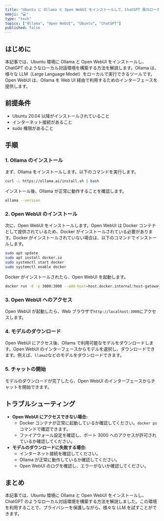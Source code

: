 ```yaml
---
title: "Ubuntu に Ollama と Open WebUI をインストールして、ChatGPT 風のローカル対話環境を構築する"
emoji: "💻"
type: "tech"
topics: ["Ollama", "Open WebUI", "Ubuntu", "ChatGPT"]
published: false
---
```


## はじめに

本記事では、Ubuntu 環境に Ollama と Open WebUI をインストールし、ChatGPT のようなローカル対話環境を構築する方法を解説します。Ollama は、様々な LLM（Large Language Model）をローカルで実行できるツールです。Open WebUI は、Ollama を Web UI 経由で利用するためのインターフェースを提供します。

## 前提条件

- Ubuntu 20.04 以降がインストールされていること
- インターネット接続があること
- sudo 権限があること

## 手順

### 1. Ollama のインストール

まず、Ollama をインストールします。以下のコマンドを実行します。

```bash
curl -L https://ollama.ai/install.sh | bash
```

インストール後、Ollama が正常に動作することを確認します。

```bash
ollama --version
```

### 2. Open WebUI のインストール

次に、Open WebUI をインストールします。Open WebUI は Docker コンテナとして提供されているため、Docker がインストールされている必要があります。Docker がインストールされていない場合は、以下のコマンドでインストールします。

```bash
sudo apt update
sudo apt install docker.io
sudo systemctl start docker
sudo systemctl enable docker
```

Docker がインストールされたら、Open WebUI を起動します。

```bash
docker run -d -p 3000:3000 --add-host=host.docker.internal:host-gateway --name openwebui --restart always ghcr.io/openwebui/openwebui:latest
```

### 3. Open WebUI へのアクセス

Open WebUI が起動したら、Web ブラウザで`http://localhost:3000`にアクセスします。

### 4. モデルのダウンロード

Open WebUI にアクセス後、Ollama で利用可能なモデルをダウンロードします。Open WebUI のインターフェースからモデルを選択し、ダウンロードできます。例えば、`llama2`などのモデルをダウンロードできます。

### 5. チャットの開始

モデルのダウンロードが完了したら、Open WebUI のインターフェースからチャットを開始できます。

## トラブルシューティング

- **Open WebUI にアクセスできない場合:**
  - Docker コンテナが正常に起動しているか確認してください。`docker ps`コマンドで確認できます。
  - ファイアウォール設定を確認し、ポート 3000 へのアクセスが許可されているか確認してください。
- **モデルのダウンロードに失敗する場合:**
  - インターネット接続を確認してください。
  - Ollama が正常に動作しているか確認してください。
  - Open WebUI のログを確認し、エラーがないか確認してください。

## まとめ

本記事では、Ubuntu 環境に Ollama と Open WebUI をインストールし、ChatGPT のようなローカル対話環境を構築する方法を解説しました。この環境を利用することで、プライバシーを保護しながら、様々な LLM を試すことができます。
